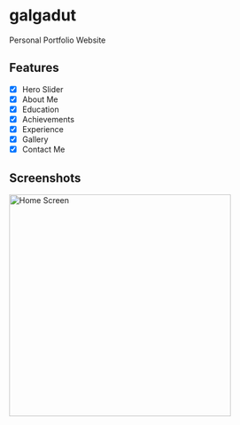 # galgadut
Personal Portfolio Website

 ## Features
- [x] Hero Slider
- [x] About Me
- [x] Education
- [x] Achievements
- [x] Experience
- [x] Gallery
- [x] Contact Me

## Screenshots
<img src="https://github.com/galihif/galgadut/blob/master/galihif.github.io_galgadut_.png?raw=true"
     alt="Home Screen"
     style="float: left; margin-right: 10px;"
     width="400" />

